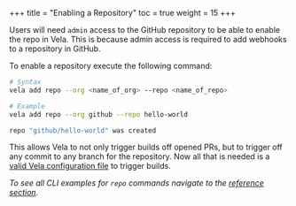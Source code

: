 +++
title = "Enabling a Repository"
toc = true
weight = 15
+++

Users will need `admin` access to the GitHub repository to be able to enable the repo in Vela. This is because admin access is required to add webhooks to a repository in GitHub.

To enable a repository execute the following command:

```sh
# Syntax
vela add repo --org <name_of_org> --repo <name_of_repo>

# Example
vela add repo --org github --repo hello-world

repo "github/hello-world" was created
```

This allows Vela to not only trigger builds off opened PRs, but to trigger off any commit to any branch for the repository. Now all that is needed is a [valid Vela configuration file](/usage/reference/cli/authentication) to trigger builds.

_To see all CLI examples for `repo` commands navigate to the [reference section](/usage/reference/cli/repo)._
